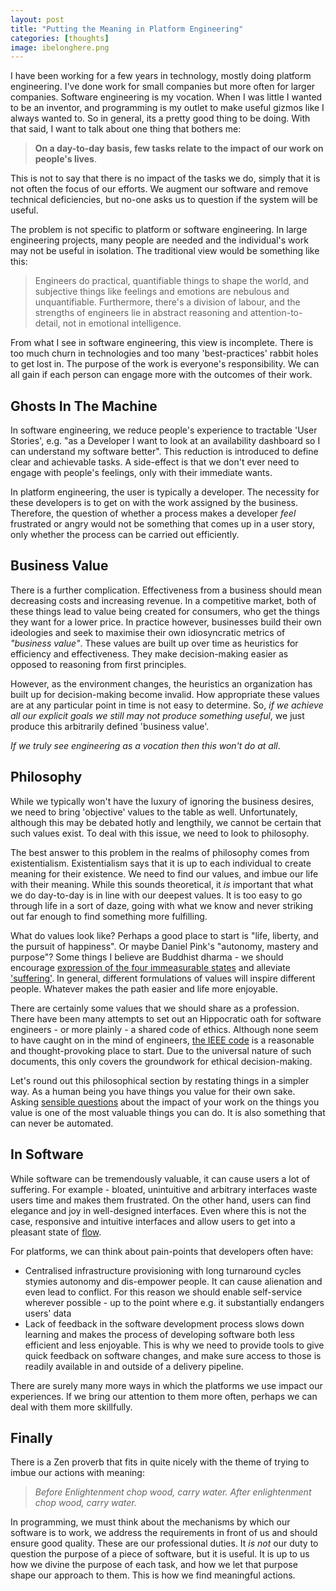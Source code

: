 ```yaml
---
layout: post
title: "Putting the Meaning in Platform Engineering"
categories: [thoughts]
image: ibelonghere.png
---
```


I have been working for a few years in technology, mostly doing platform engineering. I've done work for small companies but more often for larger companies. Software engineering is my vocation. When I was little I wanted to be an inventor, and programming is my outlet to make useful gizmos like I always wanted to. So in general, its a pretty good thing to be doing. With that said, I want to talk about one thing that bothers me: 

> **On a day-to-day basis, few tasks relate to the impact of our work on people's lives**. 

This is not to say that there is no impact of the tasks we do, simply that it is not often the focus of our efforts. We augment our software and remove technical deficiencies, but no-one asks us to question if the system will be useful. 

The problem is not specific to platform or software engineering. In large engineering projects, many people are needed and the individual's work may not be useful in isolation. The traditional view would be something like this: 
 > Engineers do practical, quantifiable things to shape the world, and subjective things like feelings and emotions are nebulous and unquantifiable. Furthermore, there's a division of labour, and the strengths of engineers lie in abstract reasoning and attention-to-detail, not in emotional intelligence. 

From what I see in software engineering, this view is incomplete. There is too much churn in technologies and too many 'best-practices' rabbit holes to get lost in. The purpose of the work is everyone's responsibility. We can all gain if each person can engage more with the outcomes of their work. 
<!--more-->

## Ghosts In The Machine

In software engineering, we reduce people's experience to tractable 'User Stories', e.g. "as a Developer I want to look at an availability dashboard so I can understand my software better". This reduction is introduced to define clear and achievable tasks. A side-effect is that we don't ever need to engage with people's feelings, only with their immediate wants. 


In platform engineering, the user is typically a developer. The necessity for these developers is to get on with the work assigned by the business. Therefore, the question of whether a process makes a developer *feel* frustrated or angry would not be something that comes up in a user story, only whether the process can be carried out efficiently.   

## Business Value

There is a further complication. Effectiveness from a business should mean decreasing costs and increasing revenue. In a competitive market, both of these things lead to value being created for consumers, who get the things they want for a lower price. In practice however, businesses build their own ideologies and seek to maximise their own idiosyncratic metrics of *"business value"*. These values are built up over time as heuristics for efficiency and effectiveness. They make decision-making easier as opposed to reasoning from first principles. 

However, as the environment changes, the heuristics an organization has built up for decision-making become invalid. How appropriate these values are at any particular point in time is not easy to determine. So, *if we achieve all our explicit goals we still may not produce something useful*, we just produce this arbitrarily defined 'business value'.  

*If we truly see engineering as a vocation then this won't do at all*. 

## Philosophy

While we typically won't have the luxury of ignoring the business desires, we need to bring 'objective' values to the table as well. Unfortunately, although this may be debated hotly and lengthily, we cannot be certain that such values exist. To deal with this issue, we need to look to philosophy.

The best answer to this problem in the realms of philosophy comes from existentialism. Existentialism says that it is up to each individual to create meaning for their existence. We need to find our values, and imbue our life with their meaning. While this sounds theoretical, it *is* important that what we do day-to-day is in line with our deepest values. It is too easy to go through life in a sort of daze, going with what we know and never striking out far enough to find something more fulfilling. 


What do values look like? Perhaps a good place to start is "life, liberty, and the pursuit of happiness". Or maybe Daniel Pink's "autonomy, mastery and purpose"? Some things I believe are Buddhist dharma - we should encourage [expression of the four immeasurable states](http://www.viewonbuddhism.org/immeasurables_love_compassion_equanimity_rejoicing.html) and alleviate ['suffering'](http://www.lionsroar.com/deep-dukkha-part-2-the-three-kinds-of-suffering/). In general, different formulations of values will inspire different people. Whatever makes the path easier and life more enjoyable. 


There are certainly some values that we should share as a profession. There have been many attempts to set out an Hippocratic oath for software engineers - or more plainly - a shared code of ethics. Although none seem to have caught on in the mind of engineers, [the IEEE code](https://www.ieee.org/about/corporate/governance/p7-8.html) is a reasonable and thought-provoking place to start. Due to the universal nature of such documents, this only covers the groundwork for ethical decision-making. 

Let's round out this philosophical section by restating things in a simpler way. As a human being you have things you value for their own sake. Asking [sensible questions](http://blog.practicalethics.ox.ac.uk/2015/07/usable-ethics-user-design-and-ethics/) about the impact of your work on the things you value is one of the most valuable things you can do. It is also something that can never be automated.

## In Software

While software can be tremendously valuable, it can cause users a lot of suffering. For example - bloated, unintuitive and arbitrary interfaces waste users time and makes them frustrated. On the other hand, users can find elegance and joy in well-designed interfaces. Even where this is not the case, responsive and intuitive interfaces and allow users to get into a pleasant state of [flow](https://www.psychologytoday.com/us/articles/199707/finding-flow). 

For platforms, we can think about pain-points that developers often have:
 - Centralised infrastructure provisioning with long turnaround cycles stymies autonomy and dis-empower people. It can cause alienation     and even lead to conflict. For this reason we should enable self-service wherever possible - up to the point where e.g. it substantially endangers users' data
 - Lack of feedback in the software development process slows down learning and makes the process of developing software both less efficient and less enjoyable. This is why we need to provide tools to give quick feedback on software changes, and make sure access to those is readily available in and outside of a delivery pipeline.

There are surely many more ways in which the platforms we use impact our experiences. If we bring our attention to them more often, perhaps we can deal with them more skillfully. 

## Finally

There is a Zen proverb that fits in quite nicely with the theme of trying to imbue our actions with meaning:

 > *Before Enlightenment chop wood, carry water. After enlightenment chop wood, carry water.*

In programming, we must think about the mechanisms by which our software is to work, we address the requirements in front of us and should ensure good quality. These are our professional duties. It *is not* our duty to question the purpose of a piece of software, but it is useful. It is up to us how we divine the purpose of each task, and how we let that purpose shape our approach to them. This is how we find meaningful actions. 
